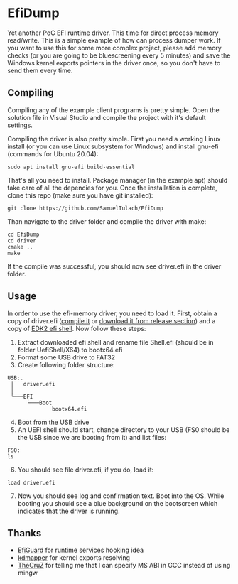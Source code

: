 # EfiDump
Yet another PoC EFI runtime driver. This time for direct process memory read/write. This is a simple example of how can process dumper work. If you want to use this for some more complex project, please add memory checks (or you are going to be bluescreening every 5 minutes) and save the Windows kernel exports pointers in the driver once, so you don't have to send them every time.

## Compiling
Compiling any of the example client programs is pretty simple. Open the solution file in Visual Studio and compile the project with it's default settings.

Compiling the driver is also pretty simple. First you need a working Linux install (or you can use Linux subsystem for Windows) and install gnu-efi (commands for Ubuntu 20.04):
```
sudo apt install gnu-efi build-essential
```
That's all you need to install. Package manager (in the example apt) should take care of all the depencies for you. Once the installation is complete, clone this repo (make sure you have git installed):
```   
git clone https://github.com/SamuelTulach/EfiDump
```
Than navigate to the driver folder and compile the driver with make:
```
cd EfiDump
cd driver
cmake ..
make
```
If the compile was successful, you should now see driver.efi in the driver folder.

## Usage
In order to use the efi-memory driver, you need to load it. First, obtain a copy of driver.efi ([compile it](https://github.com/SamuelTulach/efi-memory#compiling) or [download it from release section](https://github.com/SamuelTulach/efi-memory/releases)) and a copy of [EDK2 efi shell](https://github.com/tianocore/edk2/releases). Now follow these steps:

1. Extract downloaded efi shell and rename file Shell.efi (should be in folder UefiShell/X64) to bootx64.efi
2. Format some USB drive to FAT32
3. Create following folder structure:
```
USB:.
 │   driver.efi
 │
 └───EFI
      └───Boot
              bootx64.efi
```
4. Boot from the USB drive
5. An UEFI shell should start, change directory to your USB (FS0 should be the USB since we are booting from it) and list files:
```
FS0:
ls
```
6. You should see file driver.efi, if you do, load it:
```
load driver.efi
```
7. Now you should see log and confirmation text. Boot into the OS. While booting you should see a blue background on the bootscreen which indicates that the driver is running.

## Thanks
- [EfiGuard](https://github.com/Mattiwatti/EfiGuard) for runtime services hooking idea
- [kdmapper](https://github.com/z175/kdmapper) for kernel exports resolving
- [TheCruZ](https://www.unknowncheats.me/forum/members/1117395.html) for telling me that I can specify MS ABI in GCC instead of using mingw
